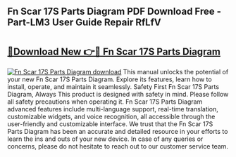 ## Fn Scar 17S Parts Diagram PDF Download Free - Part-LM3 User Guide Repair RfLfV

# <h2><a href="http://dfkoyl.blite.top/?on=Fn+Scar+17S+Parts+Diagram">🔗Download New 👉🔴 Fn Scar 17S Parts Diagram</a></h2>

[![Fn Scar 17S Parts Diagram download](https://i.imgur.com/lujVjoI.png)](http://dfkoyl.blite.top/?on=Fn+Scar+17S+Parts+Diagram)
This manual unlocks the potential of your new Fn Scar 17S Parts Diagram. Explore its features, learn how to install, operate, and maintain it seamlessly. Safety First Fn Scar 17S Parts Diagram, Always This product is designed with safety in mind. Please follow all safety precautions when operating it. Fn Scar 17S Parts Diagram advanced features include multi-language support, real-time translation, customizable widgets, and voice recognition, all accessible through the user-friendly and customizable interface. We trust that the Fn Scar 17S Parts Diagram has been an accurate and detailed resource in your efforts to learn the ins and outs of your new device. In case of any queries or concerns, please do not hesitate to reach out to our customer service team.
